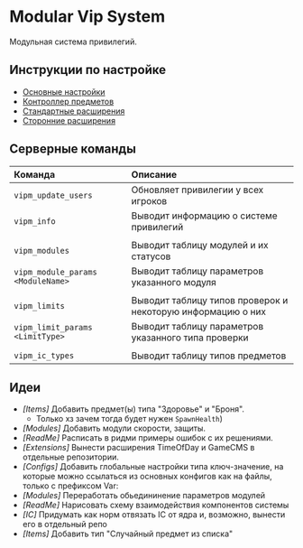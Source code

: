 # Modular Vip System

Модульная система привилегий.

## Инструкции по настройке

- [Основные настройки](readme/configs.md)
- [Контроллер предметов](readme/items.md)
- [Стандартные расширения](readme/default-extensions.md)
- [Сторонние расширения](readme/thirdparty-extensions.md)

## Серверные команды

|Команда                            |Описание
|:---                               |:---
|`vipm_update_users`                |Обновляет привилегии у всех игроков
|`vipm_info`                        |Выводит информацию о системе привилегий
||
|`vipm_modules`                     |Выводит таблицу модулей и их статусов
|`vipm_module_params <ModuleName>`  |Выводит таблицу параметров указанного модуля
||
|`vipm_limits`                      |Выводит таблицу типов проверок и некоторую информацию о них
|`vipm_limit_params <LimitType>`    |Выводит таблицу параметров указанного типа проверки
||
|`vipm_ic_types`                    |Выводит таблицу типов предметов

## Идеи

- _\[Items\]_ Добавить предмет(ы) типа "Здоровье" и "Броня".
  - Только хз зачем тогда будет нужен `SpawnHealth`)
- _\[Modules\]_ Добавить модули скорости, защиты.
- _\[ReadMe\]_ Расписать в ридми примеры ошибок с их решениями.
- _\[Extensions\]_ Вынести расширения TimeOfDay и GameCMS в отдельные репозитории.
- _\[Configs\]_ Добавить глобальные настройки типа ключ-значение, на которые можно ссылаться из основных конфигов как на файлы, только с префиксом Var:
- _\[Modules\]_ Переработать обьедининение параметров модулей
- _\[ReadMe\]_ Нарисовать схему взаимодействия компонентов системы
- _\[IC\]_ Придумать как норм отвязать IC от ядра и, возможно, вынести его в отдельный репо
- _\[Items\]_ Добавить тип "Случайный предмет из списка"

